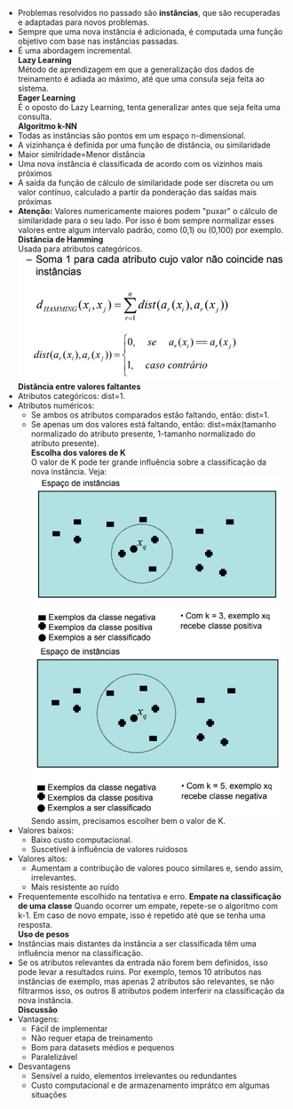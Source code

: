 - Problemas resolvidos no passado são **instâncias**, que são recuperadas e adaptadas para novos problemas.
- Sempre que uma nova instância é adicionada, é computada uma função objetivo com base nas instâncias passadas.
- É uma abordagem incremental.\
**Lazy Learning**\
Método de aprendizagem em que a generalização dos dados de treinamento é adiada ao máximo, até que uma consula seja feita ao sistema.\
**Eager Learning**\
É o oposto do Lazy Learning, tenta generalizar antes que seja feita uma consulta.\
**Algoritmo k-NN**
- Todas as instâncias são pontos em um espaço n-dimensional.
- A vizinhança é definida por uma função de distância, ou similaridade
- Maior similridade=Menor distância
- Uma nova instância é classificada de acordo com os vizinhos mais próximos
- A saída da função de cálculo de similaridade pode ser discreta ou um valor contínuo, calculado a partir da ponderação das saídas mais próximas
- **Atenção:** Valores numericamente maiores podem "puxar" o cálculo de similaridade para o seu lado. Por isso é bom sempre normalizar esses valores entre algum intervalo padrão, como (0,1) ou (0,100) por exemplo.\
**Distância de Hamming**\
Usada para atributos categóricos.\
![Distância de Hamming](https://raw.githubusercontent.com/LinuxUserIRS/Notes/master/SI/Resources/DistanciaHamming.png)\
**Distância entre valores faltantes**
- Atributos categóricos: dist=1.
- Atributos numéricos:
  - Se ambos os atributos comparados estão faltando, então: dist=1.
  - Se apenas um dos valores está faltando, então: dist=máx(tamanho normalizado do atributo presente, 1-tamanho normalizado do atributo presente).\
**Escolha dos valores de K**\
O valor de K pode ter grande influência sobre a classificação da nova instância. Veja:\
![Classificação quando K=3](https://raw.githubusercontent.com/LinuxUserIRS/Notes/master/SI/Resources/K=3.png)\
![Classificação quando K=5](https://raw.githubusercontent.com/LinuxUserIRS/Notes/master/SI/Resources/K=5.png)\
Sendo assim, precisamos escolher bem o valor de K.
- Valores baixos:
  - Baixo custo computacional.
  - Suscetível à influência de valores ruidosos
- Valores altos:
  - Aumentam a contribução de valores pouco similares e, sendo assim, irrelevantes.
  - Mais resistente ao ruído
- Frequentemente escolhido na tentativa e erro.
**Empate na classificação de uma classe**
Quando ocorrer um empate, repete-se o algoritmo com k-1. Em caso de novo empate, isso é repetido até que se tenha uma resposta.\
**Uso de pesos**
- Instâncias mais distantes da instância a ser classificada têm uma influência menor na classificação.
- Se os atributos relevantes da entrada não forem bem definidos, isso pode levar a resultados ruins.
Por exemplo, temos 10 atributos nas instâncias de exemplo, mas apenas 2 atributos são relevantes, se não filtrarmos isso, os outros 8 atributos podem interferir na classificação da nova instância.\
**Discussão**
- Vantagens:
  - Fácil de implementar
  - Não requer etapa de treinamento
  - Bom para datasets médios e pequenos
  - Paralelizável
- Desvantagens
  - Sensível a ruído, elementos irrelevantes ou redundantes
  - Custo computacional e de armazenamento imprátco em algumas situações
